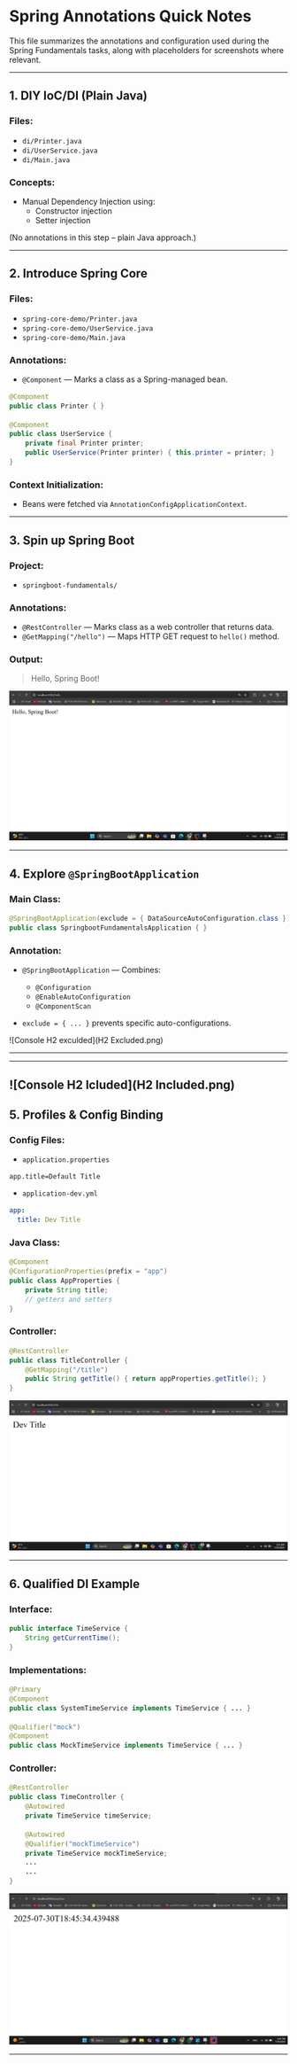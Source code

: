 # Spring Annotations Quick Notes

This file summarizes the annotations and configuration used during the Spring Fundamentals tasks, along with placeholders for screenshots where relevant.

---

## 1. DIY IoC/DI (Plain Java)

### Files:

- `di/Printer.java`
- `di/UserService.java`
- `di/Main.java`

### Concepts:

- Manual Dependency Injection using:
  - Constructor injection
  - Setter injection

(No annotations in this step – plain Java approach.)

---

## 2. Introduce Spring Core

### Files:

- `spring-core-demo/Printer.java`
- `spring-core-demo/UserService.java`
- `spring-core-demo/Main.java`

### Annotations:

- `@Component` — Marks a class as a Spring-managed bean.

```java
@Component
public class Printer { }

@Component
public class UserService {
    private final Printer printer;
    public UserService(Printer printer) { this.printer = printer; }
}
```

### Context Initialization:

- Beans were fetched via `AnnotationConfigApplicationContext`.

---

## 3. Spin up Spring Boot

### Project:

- `springboot-fundamentals/`

### Annotations:

- `@RestController` — Marks class as a web controller that returns data.
- `@GetMapping("/hello")` — Maps HTTP GET request to `hello()` method.

### Output:

> Hello, Spring Boot!

![Hello controller output](GreetingsEndpoint.png)


---

## 4. Explore `@SpringBootApplication`

### Main Class:

```java
@SpringBootApplication(exclude = { DataSourceAutoConfiguration.class })
public class SpringbootFundamentalsApplication { }
```

### Annotation:

- `@SpringBootApplication` — Combines:

  - `@Configuration`
  - `@EnableAutoConfiguration`
  - `@ComponentScan`

- `exclude = { ... }` prevents specific auto-configurations.

![Console H2 exculded](H2 Excluded.png)

---

---
![Console H2 Icluded](H2 Included.png)
---

## 5. Profiles & Config Binding

### Config Files:

- `application.properties`

```properties
app.title=Default Title
```

- `application-dev.yml`

```yaml
app:
  title: Dev Title
```

### Java Class:

```java
@Component
@ConfigurationProperties(prefix = "app")
public class AppProperties {
    private String title;
    // getters and setters
}
```

### Controller:

```java
@RestController
public class TitleController {
    @GetMapping("/title")
    public String getTitle() { return appProperties.getTitle(); }
}
```

![Title Showing](TitleEndpoint.png)

---

## 6. Qualified DI Example

### Interface:

```java
public interface TimeService {
    String getCurrentTime();
}
```

### Implementations:

```java
@Primary
@Component
public class SystemTimeService implements TimeService { ... }

@Qualifier("mock")
@Component
public class MockTimeService implements TimeService { ... }
```

### Controller:

```java
@RestController
public class TimeController {
    @Autowired
    private TimeService timeService;

    @Autowired
    @Qualifier("mockTimeService")
    private TimeService mockTimeService;
    ...
    ...
}
```

![Time Showing](TimeEndpoint.png)

---


